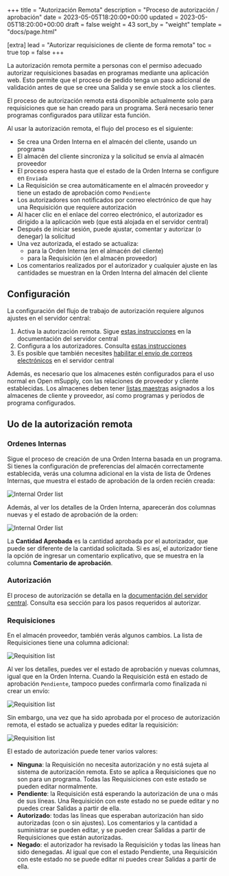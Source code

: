 +++
title = "Autorización Remota"
description = "Proceso de autorización / aprobación"
date = 2023-05-05T18:20:00+00:00
updated = 2023-05-05T18:20:00+00:00
draft = false
weight = 43
sort_by = "weight"
template = "docs/page.html"

[extra]
lead = "Autorizar requisiciones de cliente de forma remota"
toc = true
top = false
+++

La autorización remota permite a personas con el permiso adecuado autorizar requisiciones basadas en programas mediante una aplicación web. Esto permite que el proceso de pedido tenga un paso adicional de validación antes de que se cree una Salida y se envíe stock a los clientes.

<div class="nota">
El proceso de autorización remota está disponible actualmente solo para requisiciones que se han creado para un programa. Será necesario tener programas configurados para utilizar esta función.
</div>

Al usar la autorización remota, el flujo del proceso es el siguiente:

- Se crea una Orden Interna en el almacén del cliente, usando un programa
- El almacén del cliente sincroniza y la solicitud se envía al almacén proveedor
- El proceso espera hasta que el estado de la Orden Interna se configure en `Enviada`
- La Requisición se crea automáticamente en el almacén proveedor y tiene un estado de aprobación como `Pendiente`
- Los autorizadores son notificados por correo electrónico de que hay una Requisición que requiere autorización
- Al hacer clic en el enlace del correo electrónico, el autorizador es dirigido a la aplicación web (que está alojada en el servidor central)
- Después de iniciar sesión, puede ajustar, comentar y autorizar (o denegar) la solicitud
- Una vez autorizada, el estado se actualiza:
  - para la Orden Interna (en el almacén del cliente)
  - para la Requisición (en el almacén proveedor)
- Los comentarios realizados por el autorizador y cualquier ajuste en las cantidades se muestran en la Orden Interna del almacén del cliente

## Configuración

La configuración del flujo de trabajo de autorización requiere algunos ajustes en el servidor central:

1. Activa la autorización remota. Sigue [estas instrucciones](https://docs.msupply.org.nz/other_stuff:remote_authorisation#turn_on_remote_authorisation) en la documentación del servidor central
2. Configura a los autorizadores. Consulta [estas instrucciones](https://docs.msupply.org.nz/other_stuff:remote_authorisation#set_up_authorisers)
3. Es posible que también necesites [habilitar el envío de correos electrónicos](https://docs.msupply.org.nz/other_stuff:remote_authorisation#enable_emailing_of_authorisers) en el servidor central

Además, es necesario que los almacenes estén configurados para el uso normal en Open mSupply, con las relaciones de proveedor y cliente establecidas. Los almacenes deben tener [listas maestras](https://docs.msupply.org.nz/items:master_lists) asignados a los almacenes de cliente y proveedor, así como programas y períodos de programa configurados.

## Uo de la autorización remota

### Ordenes Internas

Sigue el proceso de creación de una Orden Interna basada en un programa. Si tienes la configuración de preferencias del almacén correctamente establecida, verás una columna adicional en la vista de lista de Órdenes Internas, que muestra el estado de aprobación de la orden recién creada:

![Internal Order list](/docs/replenishment/images/authorisation-internal-order-list.png)

Además, al ver los detalles de la Orden Interna, aparecerán dos columnas nuevas y el estado de aprobación de la orden:

![Internal Order list](/docs/replenishment/images/authorisation-internal-order-detail.png)

La **Cantidad Aprobada** es la cantidad aprobada por el autorizador, que puede ser diferente de la cantidad solicitada. Si es así, el autorizador tiene la opción de ingresar un comentario explicativo, que se muestra en la columna **Comentario de aprobación**.

### Autorización

El proceso de autorización se detalla en la [documentación del servidor central](https://docs.msupply.org.nz/other_stuff:remote_authorisation#authorising_using_the_web_app). Consulta esa sección para los pasos requeridos al autorizar.

### Requisiciones

En el almacén proveedor, también verás algunos cambios. La lista de Requisiciones tiene una columna adicional:

![Requisition list](/docs/replenishment/images/authorisation-requisition-list.png)

Al ver los detalles, puedes ver el estado de aprobación y nuevas columnas, igual que en la Orden Interna. Cuando la Requisición está en estado de aprobación `Pendiente`, tampoco puedes confirmarla como finalizada ni crear un envío:

![Requisition list](/docs/replenishment/images/authorisation-requisition-detail-pending.png)

Sin embargo, una vez que ha sido aprobada por el proceso de autorización remota, el estado se actualiza y puedes editar la requisición:

![Requisition list](/docs/replenishment/images/authorisation-requisition-detail-approved.png)

El estado de autorización puede tener varios valores:

- **Ninguna**: la Requisición no necesita autorización y no está sujeta al sistema de autorización remota. Esto se aplica a Requisiciones que no son para un programa. Todas las Requisiciones con este estado se pueden editar normalmente.
- **Pendiente**: la Requisición está esperando la autorización de una o más de sus líneas. Una Requisición con este estado no se puede editar y no puedes crear Salidas a partir de ella.
- **Autorizado**: todas las líneas que esperaban autorización han sido autorizadas (con o sin ajustes). Los comentarios y la cantidad a suministrar se pueden editar, y se pueden crear Salidas a partir de Requisiciones que están autorizadas.
- **Negado**: el autorizador ha revisado la Requisición y todas las líneas han sido denegadas. Al igual que con el estado Pendiente, una Requisición con este estado no se puede editar ni puedes crear Salidas a partir de ella.
